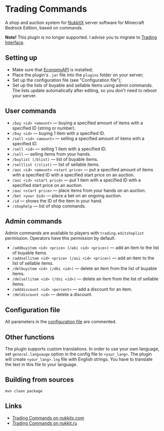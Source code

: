 # Trading Commands
A shop and auction system for [NukkitX][nukkitx] server software for Minecraft Bedrock Edition, based on commands.

**Note!** This plugin is no longer supported. I advise you to migrate to [Trading Interface][interface].

## Setting up
-   Make sure that [EconomyAPI][economy] is installed;
-   Place the plugin's `.jar` file into the `plugins` folder on your server;
-   Set up the configuration file (see "Configuration file");
-   Set up the lists of buyable and sellable items using admin commands. The lists update automatically after editing, so you don't need to reboot your server.
 
## User commands
-   `/buy <id> <amount>` — buying a specified amount of items with a specified ID (string or number).
-   `/buy <id>` — buying 1 item with a specified ID.
-   `/sell <id> <amount>` — selling a specified amount of items with a specified ID.
-   `/sell <id>` — selling 1 item with a specified ID.
-   `/sell` — selling items from your hands.
-   `/buylist (/blist)` — list of buyable items.
-   `/selllist (/slist)` — list of sellable items.
-   `/auc <id> <amount> <start price>` — put a specified amount of items with a specified ID with a specified start price on an auction.
-   `/auc <id> <start price>` — put 1 item with a specified ID with a specified start price on an auction.
-   `/auc <start price>` — place items from your hands on an auction.
-   `/bet <your bid>` — place a bet on an ongoing auction.
-   `/id` — shows the ID of the item in your hand.
-   `/shophelp` — list of shop commands.
  
## Admin commands
Admin commands are available to players with `trading.editshoplist` permission. Operators have this permission by default.
-   `/addbuyitem <id> <price> (/abi <id> <price>)` — add an item to the list of buyable items.
-   `/addsellitem <id> <price> (/asi <id> <price>)` — add an item to the list of sellable items.
-   `/delbuyitem <id> (/dbi <id>)` — delete an item from the list of buyable items.
-   `/delsellitem <id> (/dsi <id>)` — delete an item from the list of sellable items.
-   `/adddiscount <id> <percent>` — add a discount for an item.
-   `/deldiscount <id>` — delete a discount.

## Configuration file
All parameters in the [configuration file](src/main/resources/config.yml) are commented.
  
## Other functions
The plugin supports custom translations. In order to use your own language, set `general.languauge` option in the config file to `<your_lang>`. The plugin will create `<your_lang>.lng` file with English strings. You have to translate the text in this file to your language.

## Building from sources
`mvn clean package`

## Links
-   [Trading Commands on nukkitx.com](https://nukkitx.com/resources/trading-commands.13/)
-   [Trading Commands on nukkit.ru](http://forums.voxelwind.com/resources/trading-commands.120/)

[nukkitx]: https://github.com/NukkitX/Nukkit
[economy]: https://github.com/EconomyS/EconomyAPI
[interface]: https://github.com/Leonidius20/TradingInterface